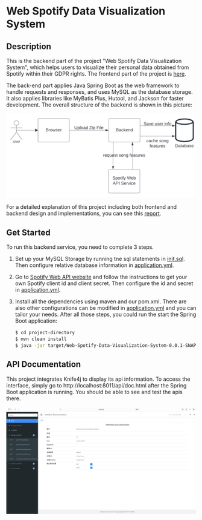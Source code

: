 # Web Spotify Data Visualization System

## Description
This is the backend part of the project "Web Spotify Data Visualization System", which helps users to visualize their personal data obtained from Spotify within their GDPR rights.
The frontend part of the project is [here](https://github.com/zw2375/spotify-visualization-report-app).

The back-end part applies Java Spring Boot as the web framework to handle requests and responses, and uses MySQL as the database storage. 
It also applies libraries like MyBatis Plus, Hutool, and Jackson for faster development. The overall structure of the backend is shown in this picture:

![Backend Structure](src/main/resources/static/backend%20service.png)

For a detailed explanation of this project including both frontend and backend design and implementations, you can see this [report](./src/main/resources/static/2023_Fall_CSCI_2390_Final_Project_Report.pdf).

## Get Started
To run this backend service, you need to complete 3 steps.
1. Set up your MySQL Storage by running tne sql statements in [init.sql](src/main/resources/sql/init.sql). 
Then configure relative database information in [application.yml](src/main/resources/application.yml).

2. Go to [Spotify Web API website](https://developer.spotify.com/documentation/web-api/tutorials/getting-started) and follow the instructions to get your own Spotify client id and client secret.
Then configure the id and secret in [application.yml](src/main/resources/application.yml).

3. Install all the dependencies using maven and our pom.xml. There are also other configurations can be modified in [application.yml](src/main/resources/application.yml) and you can tailor your needs. After all those steps, you could run the start the Spring Boot application:
    ```bash
    $ cd project-directory
    $ mvn clean install
    $ java -jar target/Web-Spotify-Data-Visualization-System-0.0.1-SNAPSHOT.jar
    ```

## API Documentation
This project integrates Knife4j to display its api information. To access the interface, simply go to http://localhost:8011/api/doc.html after the Spring Boot application is running. You should be able to see and test the apis there.

![API Interface](src/main/resources/static/api%20documentation.png)
